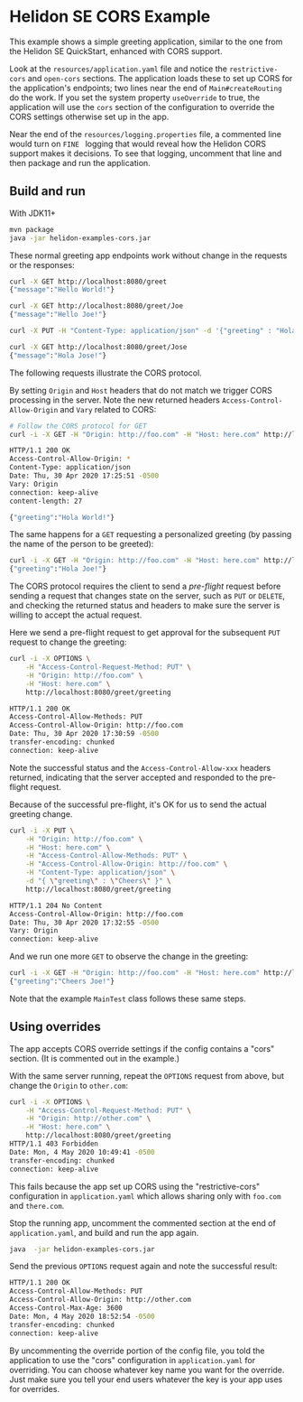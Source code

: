 
# Helidon SE CORS Example

This example shows a simple greeting application, similar to the one from the 
Helidon SE QuickStart, enhanced with CORS support.

Look at the `resources/application.yaml` file and notice the `restrictive-cors` and `open-cors`
sections. The application loads these to set up CORS for the application's endpoints; two
lines near the end of `Main#createRouting` do the work. If you set the system property `useOverride` to true, the
 application will use the `cors` section of the configuration to override the CORS settings otherwise set up in the 
 app. 

Near the end of the `resources/logging.properties` file, a commented line would turn on `FINE
` logging that would reveal how the Helidon CORS support makes it decisions. To see that logging,
uncomment that line and then package and run the application.
  
## Build and run

With JDK11+
```bash
mvn package
java -jar helidon-examples-cors.jar
```

These normal greeting app endpoints work without change in the requests or the responses:

```bash
curl -X GET http://localhost:8080/greet
{"message":"Hello World!"}

curl -X GET http://localhost:8080/greet/Joe
{"message":"Hello Joe!"}

curl -X PUT -H "Content-Type: application/json" -d '{"greeting" : "Hola"}' http://localhost:8080/greet/greeting

curl -X GET http://localhost:8080/greet/Jose
{"message":"Hola Jose!"}
```

The following requests illustrate the CORS protocol.

By setting `Origin` and `Host` headers that do not match we trigger CORS processing in the
 server. Note the new returned headers `Access-Control-Allow-Origin` and `Vary` related to CORS:

```bash
# Follow the CORS protocol for GET
curl -i -X GET -H "Origin: http://foo.com" -H "Host: here.com" http://localhost:8080/greet

HTTP/1.1 200 OK
Access-Control-Allow-Origin: *
Content-Type: application/json
Date: Thu, 30 Apr 2020 17:25:51 -0500
Vary: Origin
connection: keep-alive
content-length: 27

{"greeting":"Hola World!"}
```

The same happens for a `GET` requesting a personalized greeting (by passing the name of the
 person to be greeted):
```bash
curl -i -X GET -H "Origin: http://foo.com" -H "Host: here.com" http://localhost:8080/greet/Joe
{"greeting":"Hola Joe!"}
```
The CORS protocol requires the client to send a _pre-flight_ request before sending a request
 that changes state on the server, such as `PUT` or `DELETE`, and checking the returned status
  and headers to make sure the server is willing to accept the actual request.
   
Here we send a pre-flight request to get approval for the subsequent `PUT` request to change the
 greeting:
```bash
curl -i -X OPTIONS \
    -H "Access-Control-Request-Method: PUT" \
    -H "Origin: http://foo.com" \
    -H "Host: here.com" \
    http://localhost:8080/greet/greeting

HTTP/1.1 200 OK
Access-Control-Allow-Methods: PUT
Access-Control-Allow-Origin: http://foo.com
Date: Thu, 30 Apr 2020 17:30:59 -0500
transfer-encoding: chunked
connection: keep-alive
```
Note the successful status and the `Access-Control-Allow-xxx` headers returned, indicating that the
 server accepted and responded to the pre-flight request.
 
Because of the successful pre-flight, it's OK for us to send the actual greeting change.
```bash
curl -i -X PUT \
    -H "Origin: http://foo.com" \
    -H "Host: here.com" \
    -H "Access-Control-Allow-Methods: PUT" \
    -H "Access-Control-Allow-Origin: http://foo.com" \
    -H "Content-Type: application/json" \
    -d "{ \"greeting\" : \"Cheers\" }" \
    http://localhost:8080/greet/greeting

HTTP/1.1 204 No Content
Access-Control-Allow-Origin: http://foo.com
Date: Thu, 30 Apr 2020 17:32:55 -0500
Vary: Origin
connection: keep-alive
```
And we run one more `GET` to observe the change in the greeting:
```bash
curl -i -X GET -H "Origin: http://foo.com" -H "Host: here.com" http://localhost:8080/greet/Joe
{"greeting":"Cheers Joe!"}
```
Note that the example `MainTest` class follows these same steps.

## Using overrides
The app accepts CORS override settings if the config contains a "cors" section. (It is commented out in the example.) 

With the same server running, repeat the `OPTIONS` request from above, but change the `Origin` to `other.com`:
```bash
curl -i -X OPTIONS \
    -H "Access-Control-Request-Method: PUT" \
    -H "Origin: http://other.com" \
    -H "Host: here.com" \
    http://localhost:8080/greet/greeting
HTTP/1.1 403 Forbidden
Date: Mon, 4 May 2020 10:49:41 -0500
transfer-encoding: chunked
connection: keep-alive
```
This fails because the app set up CORS using the "restrictive-cors" configuration in `application.yaml` which allows 
sharing only with `foo.com` and `there.com`. 

Stop the running app, uncomment the commented section at the end of `application.yaml`, and build and run the app again.
```bash
java  -jar helidon-examples-cors.jar
```
Send the previous `OPTIONS` request again and note the successful result:
```bash
HTTP/1.1 200 OK
Access-Control-Allow-Methods: PUT
Access-Control-Allow-Origin: http://other.com
Access-Control-Max-Age: 3600
Date: Mon, 4 May 2020 18:52:54 -0500
transfer-encoding: chunked
connection: keep-alive
```
By uncommenting the override portion of the config file, you told the application to use the "cors" configuration in 
`application.yaml` for overriding. You can choose whatever key name you want for the override. Just make sure you tell 
your end users whatever the key is your app uses for overrides. 